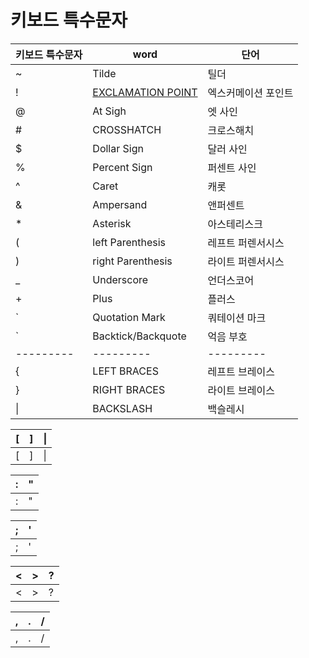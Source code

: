 # 키보드 특수문자 

|키보드 특수문자|word|단어|
--------- | --------- | --------- | 
|\~|Tilde|틸더|
|\!|[EXCLAMATION POINT](https://translate.google.com/?um=1&ie=UTF-8&hl=ko&client=tw-ob#en/ko/EXCLAMATION%20POINT)|엑스커메이션 포인트|
|\@|At Sigh|엣 사인|
|\#|CROSSHATCH|크로스해치|
|\$|Dollar Sign|달러 사인|
|\%|Percent Sign|퍼센트 사인|
|\^|Caret|캐롯|
|\&|Ampersand|앤퍼센트|
|\*|Asterisk|아스테리스크|
|\(|left Parenthesis|레프트 퍼렌서시스|
|\)|right Parenthesis|라이트 퍼렌서시스|
|\_|Underscore|언더스코어|
|\+|Plus|플러스|  
|\`|Quotation Mark|쿼테이션 마크|backtick|
|\`|Backtick/Backquote|억음 부호|
--------- |--------- |--------- |
|\{|LEFT BRACES|레프트 브레이스|
|\}|RIGHT BRACES|라이트 브레이스|
|\||BACKSLASH|백슬레시|


|\[|\]|\\|
--------- |--------- |--------- |
|\[|\]|\\|

|\:|\"|
--------- |--------- |
|\:|\"|

|\;|\'|
--------- |--------- |
|\;|\'|

|\<|\>|\?|
--------- |--------- |--------- |
|\<|\>|\?|

|\,|\.|\/|
--------- |--------- |--------- |
|\,|\.|\/|






